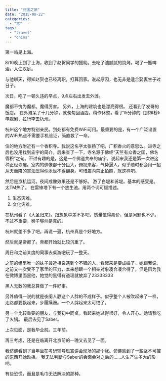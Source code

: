 ```yaml
---
title: "归国之旅"
date: "2015-08-22"
categories: 
  - "常"
tags: 
  - "travel"
  - "china"
---
```


第一站是上海。

8/10晚上到了上海，收到了赵贺同学的援助。去吃了油腻腻的烧烤，喝了一瓶啤酒，入住汉庭。

与他聊天，得知赵贺也已经离职，打算回家。说起原因，也无非是适合娶妻生子过日子。

次日，吃了一顿久违的早点，9点左右出发去外滩。

魔都不愧为魔都。魔得厉害。 另外，上海的建筑也是漂亮得很。 还看到了发哥的饭店。 在外滩呆了十几分钟，就匆匆回酒店。稍作休整，看了15分钟的《封神榜》电视剧，拉行李去杭州。

杭州这个地方特别亲民。到处都有免费WiFi可用。最重要的是，有一个广泛设置的WiFi热点不需要手机验证，简直救了一命。

住的地方附近有一个香积寺。我说这名字太张扬了吧，广积香火的意思么。进寺之后也没用找到庙宇的简介。后来查了一下，寺名源于佛经“天竺有众香之国，佛名香积”之句。不过有趣的是，这是一个佛道共奉的庙宇。说起来我还是第一次进这种正经寺庙。室内的佛像都十分巨大，俯视来客，气势逼人，似乎随时都会用一招从天而降的掌法压得你永世不得翻身。可惜庙内禁止拍照，就这样吧。

然后是京杭运河。夜间成像效果还是不够好。 游了白堤和苏堤。基本的感受是。太TM热了。 在雷锋塔下有一个放生池。用两个词可疑描述。

1. 生态灾难。
2. 文化灾难。

在杭州看了《大圣归来》。跟想象中差不多吧，质量值得票价，但是问题也不少。不过不重要，猴子够帅是真的。

杭州就差不多了吧。再说一遍，杭州真是个好地方。

然后就是帝都了。帝都开始就比较沉重了。

周日和之前某度的同事去桌游吧玩了一整天。

之前的组里唯一的妹子最近相亲遇到个不错的人，看起来是要成婚了。她跟我说，之前又一次受不了家里的压力，本来想跟一个相亲对象凑合凑合得了，但是因为我在微博里面黑他，她觉的黑得有道理就放弃了23333333

黑人无数的我总算做了一件好事。

另外值得一说的就是夜阑人静这个人胖的不成样子。似乎整个人被吹起来了一样，走路都要飘起来，步履蹒跚。一个人胖起来太可怕了。

另一个比较重要的朋友，与我初中同桌。看起来她过得很好，令人开心。她请我吃了火锅。 最后去见了Saber。

上次见面，是我毕业前。三年前。

再三考虑，还是在临离开北京前的一晚又去见了一面。

我仿佛看到了当年坐在考研辅导班宣讲会现场的那个我。仿佛感到了一些坚不可摧的东西开始动摇。 我无法判断与Saber的会面会对之后的……人生产生多大的影响。

有些恐慌，而且是毛巾无法解决的那种。
